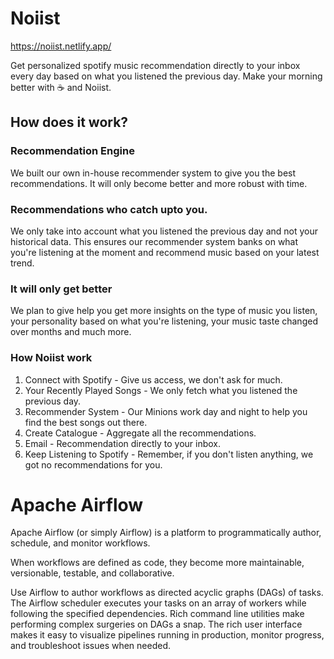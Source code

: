 # Noiist

https://noiist.netlify.app/

Get personalized spotify music recommendation directly to your inbox every day based on what you listened the previous day. Make your morning better with ☕ and Noiist.

## How does it work?

### Recommendation Engine

We built our own in-house recommender system to give you the best recommendations. It will only become better and more robust with time.

### Recommendations who catch upto you.

We only take into account what you listened the previous day and not your historical data. This ensures our recommender system banks on what you're listening at the moment and recommend music based on your latest trend.

### It will only get better

We plan to give help you get more insights on the type of music you listen, your personality based on what you're listening, your music taste changed over months and much more.

### How Noiist work

1. Connect with Spotify - Give us access, we don't ask for much.
2. Your Recently Played Songs - We only fetch what you listened the previous day.
3. Recommender System - Our Minions work day and night to help you find the best songs out there.
4. Create Catalogue - Aggregate all the recommendations.
5. Email - Recommendation directly to your inbox.
6. Keep Listening to Spotify - Remember, if you don't listen anything, we got no recommendations for you.

# Apache Airflow

Apache Airflow (or simply Airflow) is a platform to programmatically author, schedule, and monitor workflows.

When workflows are defined as code, they become more maintainable, versionable, testable, and collaborative.

Use Airflow to author workflows as directed acyclic graphs (DAGs) of tasks. The Airflow scheduler executes your tasks on an array of workers while following the specified dependencies. Rich command line utilities make performing complex surgeries on DAGs a snap. The rich user interface makes it easy to visualize pipelines running in production, monitor progress, and troubleshoot issues when needed.
